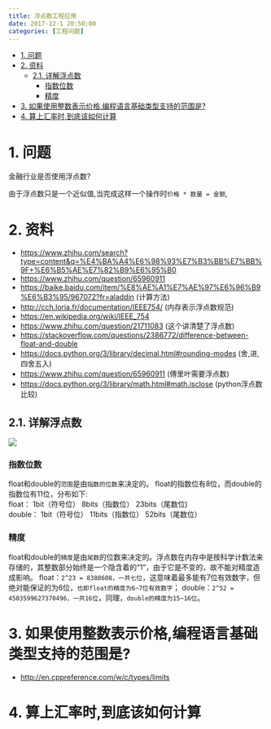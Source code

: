 ```yaml
---
title: 浮点数工程应用
date: 2017-12-1 20:50:00
categories: [工程问题]
---
```



<!-- TOC -->

- [1. 问题](#1-问题)
- [2. 资料](#2-资料)
    - [2.1. 详解浮点数](#21-详解浮点数)
        - [指数位数](#指数位数)
        - [精度](#精度)
- [3. 如果使用整数表示价格,编程语言基础类型支持的范围是?](#3-如果使用整数表示价格编程语言基础类型支持的范围是)
- [4. 算上汇率时,到底该如何计算](#4-算上汇率时到底该如何计算)

<!-- /TOC -->

<a id="markdown-1-问题" name="1-问题"></a>
# 1. 问题

金融行业是否使用浮点数?

由于浮点数只是一个近似值,当完成这样一个操作时`价格 * 数量 = 金额`,



<a id="markdown-2-资料" name="2-资料"></a>
# 2. 资料

* https://www.zhihu.com/search?type=content&q=%E4%BA%A4%E6%98%93%E7%B3%BB%E7%BB%9F+%E6%B5%AE%E7%82%B9%E6%95%B0
* https://www.zhihu.com/question/65960911
* https://baike.baidu.com/item/%E8%AE%A1%E7%AE%97%E6%96%B9%E6%B3%95/967072?fr=aladdin (计算方法)
* http://cch.loria.fr/documentation/IEEE754/ (内存表示浮点数规范)
* https://en.wikipedia.org/wiki/IEEE_754
* https://www.zhihu.com/question/21711083 (这个讲清楚了浮点数)
* https://stackoverflow.com/questions/2386772/difference-between-float-and-double
* https://docs.python.org/3/library/decimal.html#rounding-modes (舍,进,四舍五入)
* https://www.zhihu.com/question/65960911 (傅里叶需要浮点数)
* https://docs.python.org/3/library/math.html#math.isclose (python浮点数比较)



<a id="markdown-21-详解浮点数" name="21-详解浮点数"></a>
## 2.1. 详解浮点数

![](https://pic4.zhimg.com/5602b5d758fa3c790f0194dc903a8847_b.png)

<a id="markdown-指数位数" name="指数位数"></a>
### 指数位数
float和double的`范围`是由`指数的位数`来决定的。  float的指数位有8位，而double的指数位有11位，分布如下:  
float：  1bit（符号位） 8bits（指数位） 23bits（尾数位)  
double：  1bit（符号位） 11bits（指数位） 52bits（尾数位）  

<a id="markdown-精度" name="精度"></a>
### 精度

float和double的`精度`是由`尾数`的位数来决定的。浮点数在内存中是按科学计数法来存储的，其整数部分始终是一个隐含着的“1”，由于它是不变的，故不能对精度造成影响。 
float：`2^23 = 8388608，一共七位`，这意味着最多能有7位有效数字，但绝对能保证的为6位，`也即float的精度为6~7位有效数字`； 
double：`2^52 = 4503599627370496，一共16位`，同理，`double的精度为15~16位`。

<a id="markdown-3-如果使用整数表示价格编程语言基础类型支持的范围是" name="3-如果使用整数表示价格编程语言基础类型支持的范围是"></a>
# 3. 如果使用整数表示价格,编程语言基础类型支持的范围是?

* http://en.cppreference.com/w/c/types/limits

<a id="markdown-4-算上汇率时到底该如何计算" name="4-算上汇率时到底该如何计算"></a>
# 4. 算上汇率时,到底该如何计算
